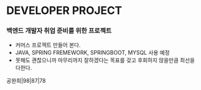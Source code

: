 # DEVELOPER PROJECT
### 백엔드 개발자 취업 준비를 위한 프로젝트 

* 커머스 프로젝트 만들어 본다.
* JAVA, SPRING FREMEWORK, SPRINGBOOT, MYSQL 사용 예정
* 못해도 괜찮으니까 마무리까지 잘하겠다는 목표를 갖고 후회하지 않을만큼 최선을 다한다.

공완희|98|87|78
